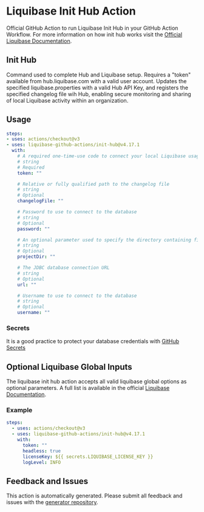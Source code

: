 # Liquibase Init Hub Action
Official GitHub Action to run Liquibase Init Hub in your GitHub Action Workflow. For more information on how init hub works visit the [Official Liquibase Documentation](https://docs.liquibase.com/commands/home.html).
## Init Hub
Command used to complete Hub and Liquibase setup. Requires a "token" available from hub.liquibase.com with a valid user account. Updates the specified liquibase.properties with a valid Hub API Key, and registers the specified changelog file wih Hub, enabling secure monitoring and sharing of local Liquibase activity within an organization.
## Usage
```yaml
steps:
- uses: actions/checkout@v3
- uses: liquibase-github-actions/init-hub@v4.17.1
  with:
    # A required one-time-use code to connect your local Liquibase usage to your existing Liquibase Hub user account. Token is available to registered Hub users at https://hub.liquibase.com.
    # string
    # Required
    token: ""

    # Relative or fully qualified path to the changelog file
    # string
    # Optional
    changelogFile: ""

    # Password to use to connect to the database
    # string
    # Optional
    password: ""

    # An optional parameter used to specify the directory containing files (existing or to be auto-created) to be used with Liquibase
    # string
    # Optional
    projectDir: ""

    # The JDBC database connection URL
    # string
    # Optional
    url: ""

    # Username to use to connect to the database
    # string
    # Optional
    username: ""

```

### Secrets
It is a good practice to protect your database credentials with [GitHub Secrets](https://docs.github.com/en/actions/security-guides/encrypted-secrets)

## Optional Liquibase Global Inputs
The liquibase init hub action accepts all valid liquibase global options as optional parameters. A full list is available in the official [Liquibase Documentation](https://docs.liquibase.com/parameters/command-parameters.html).

### Example
```yaml
steps:
  - uses: actions/checkout@v3
  - uses: liquibase-github-actions/init-hub@v4.17.1
    with:
      token: ""
      headless: true
      licenseKey: ${{ secrets.LIQUIBASE_LICENSE_KEY }}
      logLevel: INFO
```

## Feedback and Issues
This action is automatically generated. Please submit all feedback and issues with the [generator repository](https://github.com/liquibase/github-action-generator/issues).
